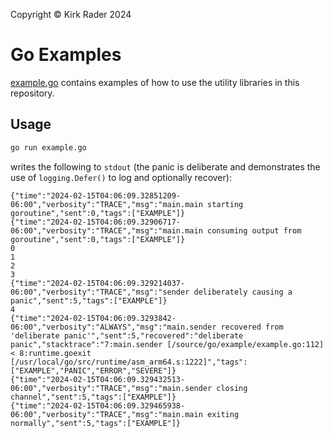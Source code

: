 Copyright &copy; Kirk Rader 2024

# Go Examples

[example.go](./example.go) contains examples of how to use the utility libraries in this repository.

## Usage

```bash
go run example.go
```

writes the following to `stdout` (the panic is deliberate and demonstrates the
use of `logging.Defer()` to log and optionally recover):

```
{"time":"2024-02-15T04:06:09.32851209-06:00","verbosity":"TRACE","msg":"main.main starting goroutine","sent":0,"tags":["EXAMPLE"]}
{"time":"2024-02-15T04:06:09.32906717-06:00","verbosity":"TRACE","msg":"main.main consuming output from goroutine","sent":0,"tags":["EXAMPLE"]}
0
1
2
3
{"time":"2024-02-15T04:06:09.329214037-06:00","verbosity":"TRACE","msg":"sender deliberately causing a panic","sent":5,"tags":["EXAMPLE"]}
4
{"time":"2024-02-15T04:06:09.3293842-06:00","verbosity":"ALWAYS","msg":"main.sender recovered from 'deliberate panic'","sent":5,"recovered":"deliberate panic","stacktrace":"7:main.sender [/source/go/example/example.go:112] < 8:runtime.goexit [/usr/local/go/src/runtime/asm_arm64.s:1222]","tags":["EXAMPLE","PANIC","ERROR","SEVERE"]}
{"time":"2024-02-15T04:06:09.329432513-06:00","verbosity":"TRACE","msg":"main.sender closing channel","sent":5,"tags":["EXAMPLE"]}
{"time":"2024-02-15T04:06:09.329465938-06:00","verbosity":"TRACE","msg":"main.main exiting normally","sent":5,"tags":["EXAMPLE"]}
```
